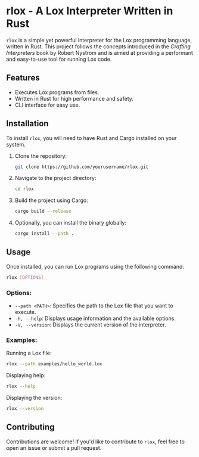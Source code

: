 # rlox - A Lox Interpreter Written in Rust

`rlox` is a simple yet powerful interpreter for the Lox programming language, written in Rust. This project follows the concepts introduced in the *Crafting Interpreters* book by Robert Nystrom and is aimed at providing a performant and easy-to-use tool for running Lox code.

## Features

- Executes Lox programs from files.
- Written in Rust for high performance and safety.
- CLI interface for easy use.

## Installation

To install `rlox`, you will need to have Rust and Cargo installed on your system.

1. Clone the repository:
   ```bash
   git clone https://github.com/yourusername/rlox.git
   ```

2. Navigate to the project directory:
   ```bash
   cd rlox
   ```

3. Build the project using Cargo:
   ```bash
   cargo build --release
   ```

4. Optionally, you can install the binary globally:
   ```bash
   cargo install --path .
   ```

## Usage

Once installed, you can run Lox programs using the following command:

```bash
rlox [OPTIONS]
```

### Options:

- `--path <PATH>`: Specifies the path to the Lox file that you want to execute.
- `-h, --help`: Displays usage information and the available options.
- `-V, --version`: Displays the current version of the interpreter.

### Examples:

Running a Lox file:

```bash
rlox --path examples/hello_world.lox
```

Displaying help:

```bash
rlox --help
```

Displaying the version:

```bash
rlox --version
```

## Contributing

Contributions are welcome! If you'd like to contribute to `rlox`, feel free to open an issue or submit a pull request.
